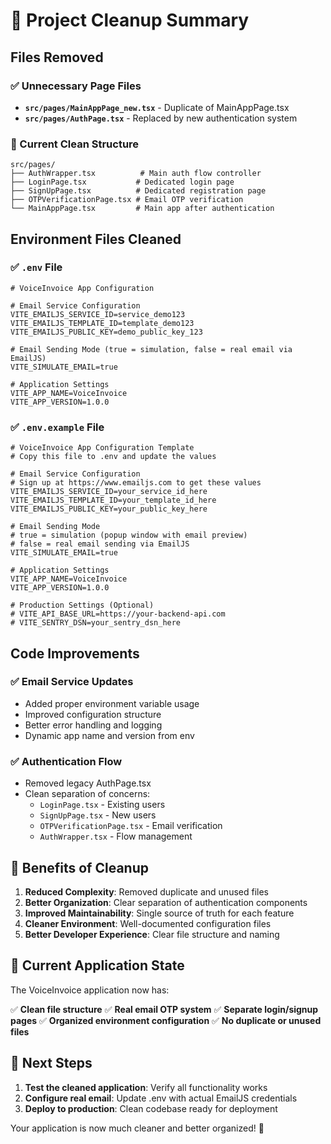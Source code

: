 # 🧹 Project Cleanup Summary

## Files Removed

### ✅ Unnecessary Page Files

- **`src/pages/MainAppPage_new.tsx`** - Duplicate of MainAppPage.tsx
- **`src/pages/AuthPage.tsx`** - Replaced by new authentication system

### 📁 Current Clean Structure

```
src/pages/
├── AuthWrapper.tsx          # Main auth flow controller
├── LoginPage.tsx           # Dedicated login page
├── SignUpPage.tsx          # Dedicated registration page
├── OTPVerificationPage.tsx # Email OTP verification
└── MainAppPage.tsx         # Main app after authentication
```

## Environment Files Cleaned

### ✅ `.env` File

```env
# VoiceInvoice App Configuration

# Email Service Configuration
VITE_EMAILJS_SERVICE_ID=service_demo123
VITE_EMAILJS_TEMPLATE_ID=template_demo123
VITE_EMAILJS_PUBLIC_KEY=demo_public_key_123

# Email Sending Mode (true = simulation, false = real email via EmailJS)
VITE_SIMULATE_EMAIL=true

# Application Settings
VITE_APP_NAME=VoiceInvoice
VITE_APP_VERSION=1.0.0
```

### ✅ `.env.example` File

```env
# VoiceInvoice App Configuration Template
# Copy this file to .env and update the values

# Email Service Configuration
# Sign up at https://www.emailjs.com to get these values
VITE_EMAILJS_SERVICE_ID=your_service_id_here
VITE_EMAILJS_TEMPLATE_ID=your_template_id_here
VITE_EMAILJS_PUBLIC_KEY=your_public_key_here

# Email Sending Mode
# true = simulation (popup window with email preview)
# false = real email sending via EmailJS
VITE_SIMULATE_EMAIL=true

# Application Settings
VITE_APP_NAME=VoiceInvoice
VITE_APP_VERSION=1.0.0

# Production Settings (Optional)
# VITE_API_BASE_URL=https://your-backend-api.com
# VITE_SENTRY_DSN=your_sentry_dsn_here
```

## Code Improvements

### ✅ Email Service Updates

- Added proper environment variable usage
- Improved configuration structure
- Better error handling and logging
- Dynamic app name and version from env

### ✅ Authentication Flow

- Removed legacy AuthPage.tsx
- Clean separation of concerns:
  - `LoginPage.tsx` - Existing users
  - `SignUpPage.tsx` - New users
  - `OTPVerificationPage.tsx` - Email verification
  - `AuthWrapper.tsx` - Flow management

## 🎯 Benefits of Cleanup

1. **Reduced Complexity**: Removed duplicate and unused files
2. **Better Organization**: Clear separation of authentication components
3. **Improved Maintainability**: Single source of truth for each feature
4. **Cleaner Environment**: Well-documented configuration files
5. **Better Developer Experience**: Clear file structure and naming

## 🚀 Current Application State

The VoiceInvoice application now has:

✅ **Clean file structure**
✅ **Real email OTP system**
✅ **Separate login/signup pages**
✅ **Organized environment configuration**
✅ **No duplicate or unused files**

## 📝 Next Steps

1. **Test the cleaned application**: Verify all functionality works
2. **Configure real email**: Update .env with actual EmailJS credentials
3. **Deploy to production**: Clean codebase ready for deployment

Your application is now much cleaner and better organized! 🎉

